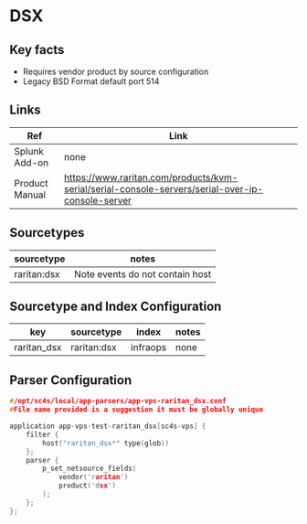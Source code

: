 # DSX

## Key facts

* Requires vendor product by source configuration
* Legacy BSD Format default port 514

## Links 

| Ref            | Link                                                                                                    |
|----------------|---------------------------------------------------------------------------------------------------------|
| Splunk Add-on  | none                                     |
| Product Manual | <https://www.raritan.com/products/kvm-serial/serial-console-servers/serial-over-ip-console-server> |

## Sourcetypes

| sourcetype     | notes                                                                                                   |
|----------------|---------------------------------------------------------------------------------------------------------|
| raritan:dsx  | Note events do not contain host |

## Sourcetype and Index Configuration

| key            | sourcetype     | index          | notes          |
|----------------|----------------|----------------|----------------|
| raritan_dsx      | raritan:dsx     | infraops          | none          |



## Parser Configuration

```c
#/opt/sc4s/local/app-parsers/app-vps-raritan_dsx.conf
#File name provided is a suggestion it must be globally unique

application app-vps-test-raritan_dsx[sc4s-vps] {
	filter { 
        host("raritan_dsx*" type(glob))
    };	
    parser { 
        p_set_netsource_fields(
            vendor('raritan')
            product('dsx')
        ); 
    };   
};


```
